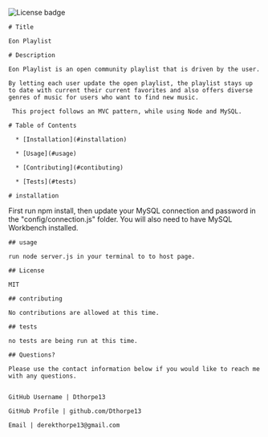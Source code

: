 ![License badge](https://img.shields.io/badge/License-MIT-brightgreen)

    # Title

    Eon Playlist

    # Description 

    Eon Playlist is an open community playlist that is driven by the user.

    By letting each user update the open playlist, the playlist stays up to date with current their current favorites and also offers diverse genres of music for users who want to find new music.

     This project follows an MVC pattern, while using Node and MySQL.

    # Table of Contents

      * [Installation](#installation)
    
      * [Usage](#usage)

      * [Contributing](#contibuting)

      * [Tests](#tests)

    # installation
 
  First run npm install, then update your MySQL connection and password in the "config/connection.js" folder.
    You will also need to have MySQL Workbench installed.
    

    ## usage

    run node server.js in your terminal to to host page.

    ## License

    MIT

    ## contributing

    No contributions are allowed at this time.

    ## tests 

    no tests are being run at this time.

    ## Questions?

    Please use the contact information below if you would like to reach me with any questions.


    GitHub Username | Dthorpe13

    GitHub Profile | github.com/Dthorpe13 

    Email | derekthorpe13@gmail.com
